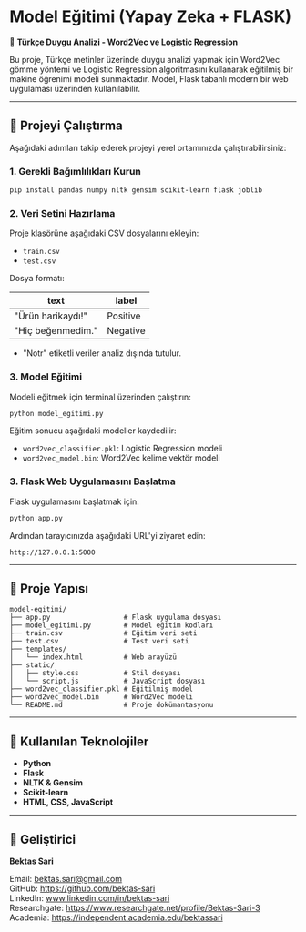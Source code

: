 # Model Eğitimi (Yapay Zeka + FLASK)

📌 **Türkçe Duygu Analizi - Word2Vec ve Logistic Regression**

Bu proje, Türkçe metinler üzerinde duygu analizi yapmak için Word2Vec gömme yöntemi ve Logistic Regression algoritmasını kullanarak eğitilmiş bir makine öğrenimi modeli sunmaktadır. 
Model, Flask tabanlı modern bir web uygulaması üzerinden kullanılabilir.

---

## 🚀 Projeyi Çalıştırma

Aşağıdaki adımları takip ederek projeyi yerel ortamınızda çalıştırabilirsiniz:

### 1. Gerekli Bağımlılıkları Kurun

```bash
pip install pandas numpy nltk gensim scikit-learn flask joblib
```

### 2. Veri Setini Hazırlama

Proje klasörüne aşağıdaki CSV dosyalarını ekleyin:
- `train.csv`
- `test.csv`

Dosya formatı:

| text                      | label     |
|---------------------------|-----------|
| "Ürün harikaydı!"         | Positive |
| "Hiç beğenmedim."        | Negative |

- "Notr" etiketli veriler analiz dışında tutulur.

### 3. Model Eğitimi

Modeli eğitmek için terminal üzerinden çalıştırın:

```bash
python model_egitimi.py
```

Eğitim sonucu aşağıdaki modeller kaydedilir:

- `word2vec_classifier.pkl`: Logistic Regression modeli
- `word2vec_model.bin`: Word2Vec kelime vektör modeli

### 3. Flask Web Uygulamasını Başlatma

Flask uygulamasını başlatmak için:

```bash
python app.py
```

Ardından tarayıcınızda aşağıdaki URL'yi ziyaret edin:

```
http://127.0.0.1:5000
```

---

## 📁 Proje Yapısı

```
model-egitimi/
├── app.py                  # Flask uygulama dosyası
├── model_egitimi.py        # Model eğitim kodları
├── train.csv               # Eğitim veri seti
├── test.csv                # Test veri seti
├── templates/
│   └── index.html          # Web arayüzü
├── static/
│   ├── style.css           # Stil dosyası
│   └── script.js           # JavaScript dosyası
├── word2vec_classifier.pkl # Eğitilmiş model
├── word2vec_model.bin      # Word2Vec modeli
└── README.md               # Proje dokümantasyonu
```

---

## 🚧 Kullanılan Teknolojiler
- **Python**
- **Flask**
- **NLTK & Gensim**
- **Scikit-learn**
- **HTML, CSS, JavaScript**

---

## 👤 Geliştirici

**Bektas Sari**  

Email: bektas.sari@gmail.com  <br>
GitHub: https://github.com/bektas-sari <br>
LinkedIn: www.linkedin.com/in/bektas-sari <br>
Researchgate: https://www.researchgate.net/profile/Bektas-Sari-3 <br>
Academia: https://independent.academia.edu/bektassari <br>

